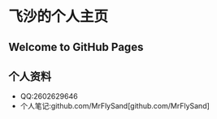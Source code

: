 # 飞沙的个人主页
## Welcome to GitHub Pages
## 个人资料
* QQ:2602629646
* 个人笔记:github.com/MrFlySand[github.com/MrFlySand]

